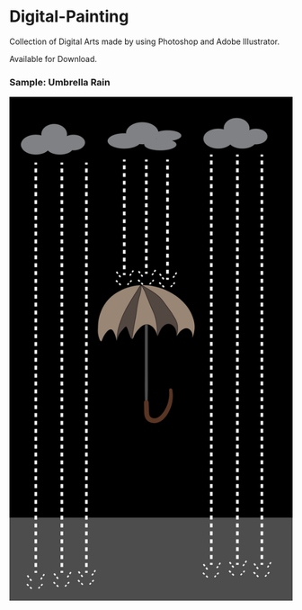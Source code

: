 # Digital-Painting

Collection of Digital Arts made by using Photoshop and Adobe Illustrator.

Available for Download.

### **Sample: Umbrella Rain**

![Umbrella Rain](Umbrella%20Rain%20-%20Phone%20Wallpaper.png)

